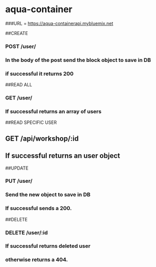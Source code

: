 # aqua-container
###URL = https://aqua-containerapi.mybluemix.net

##CREATE
###    POST /user/
###    In the body of the post send the block object to save in DB
###    if successful it returns 200
##READ ALL
###    GET /user/
###    If successful returns an array of users
##READ SPECIFIC USER
##    GET /api/workshop/:id
##    If successful returns an user object
##UPDATE
###    PUT /user/
###    Send the new object to save in DB
###    If successful sends a 200.
##DELETE
###    DELETE /user/:id
###    If successful returns deleted user
###    otherwise returns a 404.
